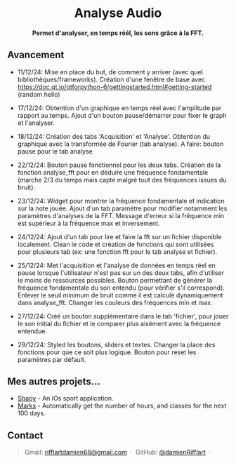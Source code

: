 <h1 align="center">
  <br>
  Analyse Audio
  <br>
</h1>

<h4 align="center">Permet d'analyser, en temps réél, les sons grâce à la FFT.</h4>

## Avancement

* 11/12/24: Mise en place du but, de comment y arriver (avec quel bibliothèques/frameworks). Création d'une fenêtre de base avec https://doc.qt.io/qtforpython-6/gettingstarted.html#getting-started (random hello)

* 17/12/24: Obtention d'un graphique en temps réel avec l'amplitude par rapport au temps. Ajout d'un bouton pause/démarrer pour fixer le graph et l'analyser.

* 18/12/24: Création des tabs 'Acquisition' et 'Analyse'. Obtention du graphique avec la transformée de Fourier (tab analyse). A faire: bouton pause pour le tab analyse

* 22/12/24: Bouton pause fonctionnel pour les deux tabs. Création de la fonction analyse_fft pour en déduire une fréquence fondamentale (marche 2/3 du temps mais capte malgré tout des fréquences issues du bruit).

* 23/12/24: Widget pour montrer la fréquence fondamentale et indication sur la note jouée. Ajout d'un tab paramètre pour modifier notamment les paramètres d'analyses de la FFT. Message d'erreur si la fréquence min est supérieur à la fréquence max et inversement.

* 24/12/24: Ajout d'un tab pour lire et faire la fft sur un fichier disponible localement. Clean le code et création de fonctions qui sont utilisées pour plusieurs tab (ex: une fonction fft pour le tab analyse et fichier).

* 25/12/24: Met l'acquisition et l'analyse de données en temps réel en pause lorsque l'utilisateur n'est pas sur un des deux tabs, afin d'utiliser le moins de ressources possibles. Bouton permettant de générer la fréquence fondamentale du son entendu (pour vérifier s'il correspond). Enlever le seuil minimum de bruit comme il est calculé dynamiquement dans analyse_fft. Changer les couleurs des fréquences min et max.

* 27/12/24: Créé un bouton supplémentaire dans le tab 'fichier', pour jouer le son initial du fichier et le comparer plus aisément avec la fréquence entendue.

* 29/12/24: Styled les boutons, sliders et textes. Changer la place des fonctions pour que ce soit plus logique. Bouton pour reset les paramètres par défault.


## Mes autres projets...

- [Shapy](https://github.com/damienRifflart/Shapy) - An iOs sport application.
- [Marks](https://github.com/damienRifflart/StudyStats) - Automatically get the number of hours, and classes for the next 100 days.

## Contact

> Gmail: [rifflartdamien68@gmail.com](rifflartdamien68@gmail.com) &nbsp;&middot;&nbsp;
> GitHub: [@damienRifflart](https://github.com/damienRifflart) &nbsp;&middot;&nbsp;
